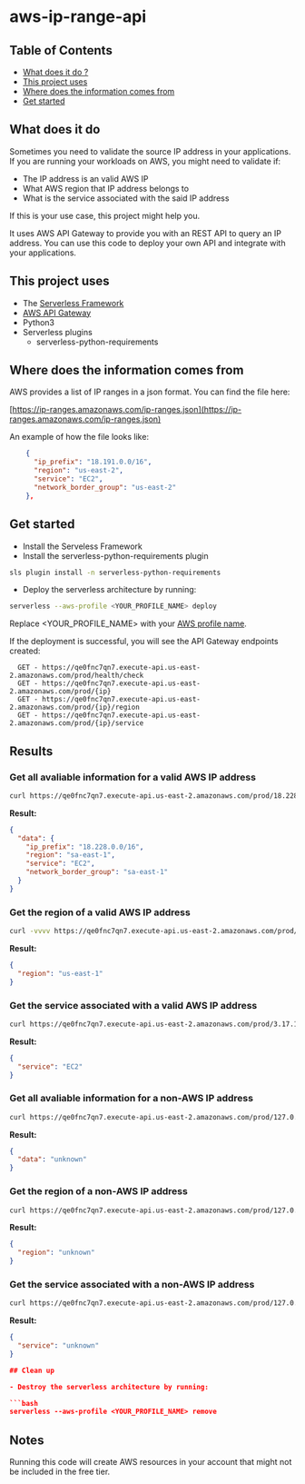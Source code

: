 # aws-ip-range-api

## Table of Contents
- [What does it do ?](https://github.com/groorj/aws-ip-range-api#whats-does-it-do)
- [This project uses](https://github.com/groorj/aws-ip-range-api#this-project-uses)
- [Where does the information comes from](https://github.com/groorj/aws-ip-range-api#where-does-the-information-comes-from)
- [Get started](https://github.com/groorj/aws-ip-range-api#get-started)

## What does it do

Sometimes you need to validate the source IP address in your applications. If you are running your workloads on AWS, you might need to validate if:
- The IP address is an valid AWS IP
- What AWS region that IP address belongs to
- What is the service associated with the said IP address

If this is your use case, this project might help you.

It uses AWS API Gateway to provide you with an REST API to query an IP address. You can use this code to deploy your own API and integrate with your applications.

## This project uses

- The [Serverless Framework](https://www.serverless.com/)
- [AWS API Gateway](https://aws.amazon.com/api-gateway/)
- Python3
- Serverless plugins
  - serverless-python-requirements

## Where does the information comes from

AWS provides a list of IP ranges in a json format. You can find the file here:

[https://ip-ranges.amazonaws.com/ip-ranges.json](https://ip-ranges.amazonaws.com/ip-ranges.json)

An example of how the file looks like:

```json
    {
      "ip_prefix": "18.191.0.0/16",
      "region": "us-east-2",
      "service": "EC2",
      "network_border_group": "us-east-2"
    },
```

## Get started

- Install the Serveless Framework
- Install the serverless-python-requirements plugin

```bash
sls plugin install -n serverless-python-requirements
```

- Deploy the serverless architecture by running:

```bash
serverless --aws-profile <YOUR_PROFILE_NAME> deploy
```

Replace <YOUR_PROFILE_NAME> with your [AWS profile name](https://docs.aws.amazon.com/cli/latest/userguide/cli-configure-profiles.html).

If the deployment is successful, you will see the API Gateway endpoints created:

```text
  GET - https://qe0fnc7qn7.execute-api.us-east-2.amazonaws.com/prod/health/check
  GET - https://qe0fnc7qn7.execute-api.us-east-2.amazonaws.com/prod/{ip}
  GET - https://qe0fnc7qn7.execute-api.us-east-2.amazonaws.com/prod/{ip}/region
  GET - https://qe0fnc7qn7.execute-api.us-east-2.amazonaws.com/prod/{ip}/service
```

## Results

### Get all avaliable information for a valid AWS IP address
```bash
curl https://qe0fnc7qn7.execute-api.us-east-2.amazonaws.com/prod/18.228.93.48
```

**Result:**
```json
{
  "data": {
    "ip_prefix": "18.228.0.0/16",
    "region": "sa-east-1",
    "service": "EC2",
    "network_border_group": "sa-east-1"
  }
}
```

### Get the region of a valid AWS IP address
```bash
curl -vvvv https://qe0fnc7qn7.execute-api.us-east-2.amazonaws.com/prod/52.1.1.1/region
```

**Result:**
```json
{
  "region": "us-east-1"
}
```

### Get the service associated with a valid AWS IP address
```bash
curl https://qe0fnc7qn7.execute-api.us-east-2.amazonaws.com/prod/3.17.184.157/service
```

**Result:**
```json
{
  "service": "EC2"
}
```

### Get all avaliable information for a non-AWS IP address
```bash
curl https://qe0fnc7qn7.execute-api.us-east-2.amazonaws.com/prod/127.0.0.1
```

**Result:**
```json
{
  "data": "unknown"
}
```

### Get the region of a non-AWS IP address
```bash
curl https://qe0fnc7qn7.execute-api.us-east-2.amazonaws.com/prod/127.0.0.1/region
```

**Result:**
```json
{
  "region": "unknown"
}
```

### Get the service associated with a non-AWS IP address
```bash
curl https://qe0fnc7qn7.execute-api.us-east-2.amazonaws.com/prod/127.0.0.1/service
```

**Result:**
```json
{
  "service": "unknown"
}

## Clean up

- Destroy the serverless architecture by running:

```bash
serverless --aws-profile <YOUR_PROFILE_NAME> remove
```

## Notes
Running this code will create AWS resources in your account that might not be included in the free tier.